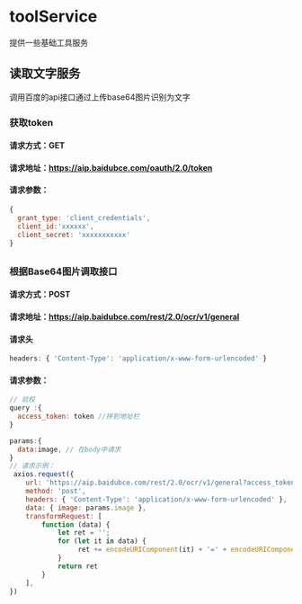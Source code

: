 # toolService

提供一些基础工具服务

## 读取文字服务
调用百度的api接口通过上传base64图片识别为文字


### 获取token
#### 请求方式：GET
#### 请求地址：https://aip.baidubce.com/oauth/2.0/token
#### 请求参数：
```js 
{ 
  grant_type: 'client_credentials',
  client_id:'xxxxxx',
  client_secret: 'xxxxxxxxxxx'
}
```

##
### 根据Base64图片调取接口
#### 请求方式：POST
#### 请求地址：https://aip.baidubce.com/rest/2.0/ocr/v1/general
#### 请求头
```js  
headers: { 'Content-Type': 'application/x-www-form-urlencoded' }
```
#### 请求参数：
```js 
// 验权
query :{
  access_token: token //拼到地址栏
}

params:{
  data:image, // 在body中请求
}
// 请求示例：
 axios.request({
    url: 'https://aip.baidubce.com/rest/2.0/ocr/v1/general?access_token=xxx', 
    method: 'post',
    headers: { 'Content-Type': 'application/x-www-form-urlencoded' },
    data: { image: params.image },
    transformRequest: [
        function (data) { 
            let ret = ''; 
            for (let it in data) {
                 ret += encodeURIComponent(it) + '=' + encodeURIComponent(data[it]) + '&' 
            } 
            return ret
        }
    ],
})

```

